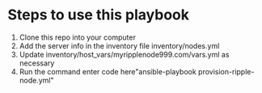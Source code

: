 # Steps to use this playbook

 1. Clone this repo into your computer
 2. Add the server info in the inventory file inventory/nodes.yml
 3. Update inventory/host_vars/myripplenode999.com/vars.yml as necessary
 4. Run the command enter code here"ansible-playbook provision-ripple-node.yml"
